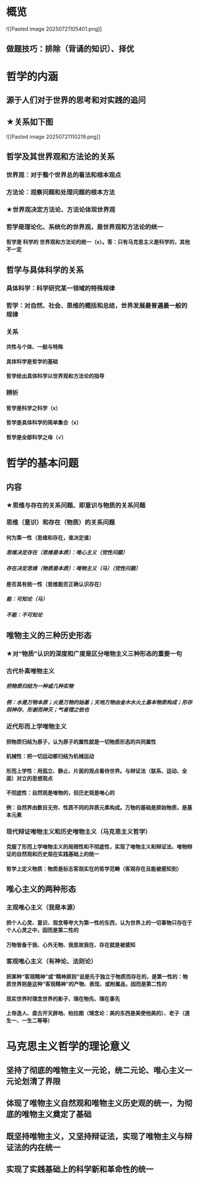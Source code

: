 # 概览
![[Pasted image 20250721105401.png]]
## 做题技巧：排除（背诵的知识）、择优

# 哲学的内涵
## 源于人们对于世界的思考和对实践的追问

## ★关系如下图
![[Pasted image 20250721110219.png]]
## 哲学及其世界观和方法论的关系
### 世界观：对于整个世界总的看法和根本观点
### 方法论：观察问题和处理问题的根本方法
### ★世界观决定方法论、方法论体现世界观
### 哲学是理论化、系统化的世界观，是世界观和方法论的统一
#### 哲学是 科学的 世界观和方法论的统一（x）。答：只有马克思主义是科学的，其他不一定
## 哲学与具体科学的关系
### 具体科学：科学研究某一领域的特殊规律
### 哲学：对自然、社会、思维的概括和总结，世界发展最普遍最一般的规律
### 关系
#### 共性与个体、一般与特殊
#### 具体科学是哲学的基础
#### 哲学给出具体科学以世界观和方法论的指导
### 辨析
#### 哲学是科学之科学（x）
#### 哲学是具体科学的简单集合（x）
#### 哲学是全部科学之母（√）
# 哲学的基本问题
## 内容
### ★思维与存在的关系问题、即意识与物质的关系问题
### 思维（意识）和存在（物质）的关系问题
#### 何为第一性（思维和存在，谁决定谁）
##### 思维决定存在（思维是本质）：唯心主义（党性问题）
##### 存在决定思维（物质是本质）：唯物主义（马）（党性问题）
#### 是否具有统一性（思维能否正确认识存在）
##### 能：可知论（马）
##### 不能：不可知论
## 唯物主义的三种历史形态
### ★对“物质”认识的深度和广度是区分唯物主义三种形态的重要一句
### 古代朴素唯物主义
##### 把物质归结为一种或几种实物
##### 例：水是万物本原；火是万物的始基；天地万物由金木水火土基本物质构成；形存则神存、形谢而神灭；气者理之依也
### 近代形而上学唯物主义
#### 把物质归结为原子，认为原子的属性就是一切物质形态的共同属性
#### 机械性：把一切运动都归结为机械运动
#### 形而上学性：用孤立、静止、片面的观点看待世界。与辩证法（联系、运动、全面）对立的思想观点
#### 不彻底性：自然观是唯物的，但历史观是唯心的
#### 例：自然界由数目无穷、性质不同的异质元素构成。万物的基础是原始物质，是基本元素
### 现代辩证唯物主义和历史唯物主义（马克思主义哲学）
#### 克服了形而上学唯物主义的局限性和不彻底性，实现了唯物主义和辩证法、唯物辩证的自然观和历史观在实践基础上的统一
#### 哲学上定义物质：物质是标志客观实在的哲学范畴（客观存在且能被感知到）
## 唯心主义的两种形态
### 主观唯心主义（我是本源）
#### 把个人心灵、意识、观念等夸大为第一性的东西，认为世界上的一切事物只存在于个人心灵之中，因而是第二性的
#### 万物皆备于我、心外无物、我思故我在、存在就是被感知
### 客观唯心主义（有神论、法则论）
#### 把某种“客观精神”或“精神原则”说是先于独立于物质而存在的，是第一性的：物质世界则是这种“客观精神”的产物、表现、或附属品，因而是第二性的
#### 现实世界时理念世界的影子、理在物先、理在事先
#### 上帝造人、盘古开天辟地、柏拉图（理念论：美的东西是美使他美的）、老子（道生一、一生二等等）
# 马克思主义哲学的理论意义
## 坚持了彻底的唯物主义一元论，统二元论、唯心主义一元论划清了界限
## 体现了唯物主义自然观和唯物主义历史观的统一，为彻底的唯物主义奠定了基础
## 既坚持唯物主义，又坚持辩证法，实现了唯物主义与辩证法的内在统一
## 实现了实践基础上的科学新和革命性的统一